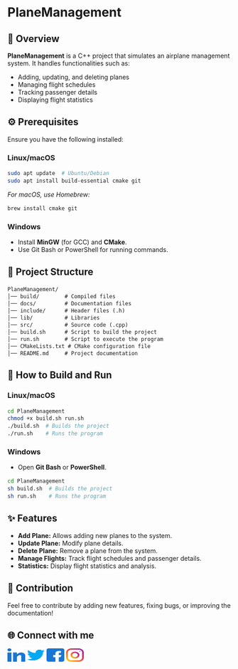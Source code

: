 # PlaneManagement

## 🔹 Overview
**PlaneManagement** is a C++ project that simulates an airplane management system. It handles functionalities such as:
- Adding, updating, and deleting planes
- Managing flight schedules
- Tracking passenger details
- Displaying flight statistics

## ⚙️ Prerequisites
Ensure you have the following installed:

### **Linux/macOS**
```sh
sudo apt update  # Ubuntu/Debian
sudo apt install build-essential cmake git
```
_For macOS, use Homebrew:_
```sh
brew install cmake git
```

### **Windows**
- Install **MinGW** (for GCC) and **CMake**.
- Use Git Bash or PowerShell for running commands.

## 📂 Project Structure
```
PlaneManagement/
│── build/        # Compiled files
│── docs/         # Documentation files
│── include/      # Header files (.h)
│── lib/          # Libraries
│── src/          # Source code (.cpp)
│── build.sh      # Script to build the project
│── run.sh        # Script to execute the program
│── CMakeLists.txt # CMake configuration file
│── README.md     # Project documentation
```

## 🚀 How to Build and Run

### **Linux/macOS**
```sh
cd PlaneManagement
chmod +x build.sh run.sh
./build.sh  # Builds the project
./run.sh    # Runs the program
```

### **Windows**
- Open **Git Bash** or **PowerShell**.
```sh
cd PlaneManagement
sh build.sh  # Builds the project
sh run.sh    # Runs the program
```

## ✨ Features
- **Add Plane:** Allows adding new planes to the system.
- **Update Plane:** Modify plane details.
- **Delete Plane:** Remove a plane from the system.
- **Manage Flights:** Track flight schedules and passenger details.
- **Statistics:** Display flight statistics and analysis.

## 🤝 Contribution
Feel free to contribute by adding new features, fixing bugs, or improving the documentation!

## 🌐 Connect with me
<p align="left">
<a href="https://linkedin.com/in/sithulaka" target="blank"><img align="center" src="https://github.com/sithulaka/sithulaka/blob/main/image/icon/linked-in-alt.svg" alt="sithulaka" height="30" width="40" /></a>
<a href="https://twitter.com/sithulaka" target="blank"><img align="center" src="https://github.com/sithulaka/sithulaka/blob/main/image/icon/twitter.svg" alt="sithulaka" height="30" width="40" /></a>
<a href="https://fb.com/senithu.sithulaka.7" target="blank"><img align="center" src="https://github.com/sithulaka/sithulaka/blob/main/image/icon/facebook.svg" alt="sithulaka" height="30" width="40" /></a>
<a href="https://instagram.com/_sithulaka_" target="blank"><img align="center" src="https://github.com/sithulaka/sithulaka/blob/main/image/icon/instagram.svg" alt="sithulaka" height="30" width="40" /></a>
<!-- <a href="https://discord.gg/ugdvth5b6H" target="blank"><img align="center" src="https://github.com/sithulaka/sithulaka/blob/main/image/icon/discord.svg" alt="sithulaka" height="30" width="40" /></a> -->
</p><br>
